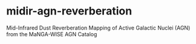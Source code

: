 # midir-agn-reverberation
Mid-Infrared Dust Reverberation Mapping of Active Galactic Nuclei (AGN) from the MaNGA-WISE AGN Catalog
